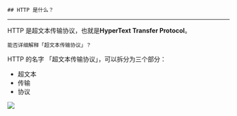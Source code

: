 	## HTTP 是什么？
---
HTTP 是超文本传输协议，也就是**HyperText Transfer Protocol**。

```ad-question
能否详细解释「超文本传输协议」？
```

HTTP 的名字 「超文本传输协议」，可以拆分为三个部分：

* 超文本
* 传输
* 协议

![](https://cdn.xiaolincoding.com/gh/xiaolincoder/ImageHost/%E8%AE%A1%E7%AE%97%E6%9C%BA%E7%BD%91%E7%BB%9C/HTTP/3-HTTP%E4%B8%89%E9%83%A8%E5%88%86.png)

